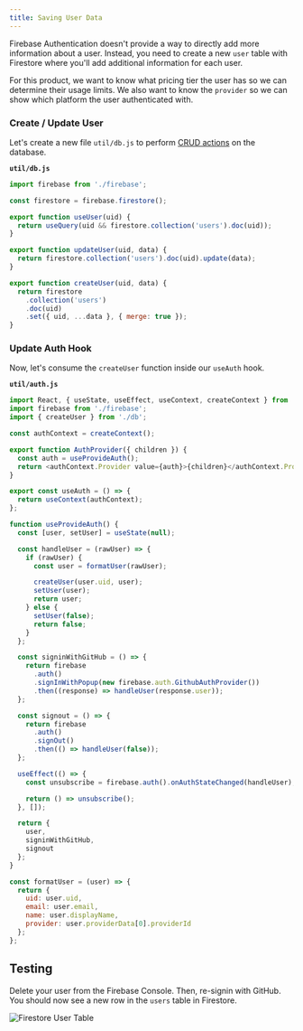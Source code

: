 ```yaml
---
title: Saving User Data
---
```


Firebase Authentication doesn't provide a way to directly add more information about a user. Instead, you need to create a new `user` table with Firestore where you'll add additional information for each user.

For this product, we want to know what pricing tier the user has so we can determine their usage limits. We also want to know the `provider` so we can show which platform the user authenticated with.

### Create / Update User

Let's create a new file `util/db.js` to perform [CRUD actions](https://en.wikipedia.org/wiki/Create,_read,_update_and_delete) on the database.

**`util/db.js`**

```js
import firebase from './firebase';

const firestore = firebase.firestore();

export function useUser(uid) {
  return useQuery(uid && firestore.collection('users').doc(uid));
}

export function updateUser(uid, data) {
  return firestore.collection('users').doc(uid).update(data);
}

export function createUser(uid, data) {
  return firestore
    .collection('users')
    .doc(uid)
    .set({ uid, ...data }, { merge: true });
}
```

### Update Auth Hook

Now, let's consume the `createUser` function inside our `useAuth` hook.

**`util/auth.js`**

```javascript {3,23}
import React, { useState, useEffect, useContext, createContext } from 'react';
import firebase from './firebase';
import { createUser } from './db';

const authContext = createContext();

export function AuthProvider({ children }) {
  const auth = useProvideAuth();
  return <authContext.Provider value={auth}>{children}</authContext.Provider>;
}

export const useAuth = () => {
  return useContext(authContext);
};

function useProvideAuth() {
  const [user, setUser] = useState(null);

  const handleUser = (rawUser) => {
    if (rawUser) {
      const user = formatUser(rawUser);

      createUser(user.uid, user);
      setUser(user);
      return user;
    } else {
      setUser(false);
      return false;
    }
  };

  const signinWithGitHub = () => {
    return firebase
      .auth()
      .signInWithPopup(new firebase.auth.GithubAuthProvider())
      .then((response) => handleUser(response.user));
  };

  const signout = () => {
    return firebase
      .auth()
      .signOut()
      .then(() => handleUser(false));
  };

  useEffect(() => {
    const unsubscribe = firebase.auth().onAuthStateChanged(handleUser);

    return () => unsubscribe();
  }, []);

  return {
    user,
    signinWithGitHub,
    signout
  };
}

const formatUser = (user) => {
  return {
    uid: user.uid,
    email: user.email,
    name: user.displayName,
    provider: user.providerData[0].providerId
  };
};
```

## Testing

Delete your user from the Firebase Console. Then, re-signin with GitHub. You should now see a new row in the `users` table in Firestore.

![Firestore User Table](/img/firestore-user-created.png)
